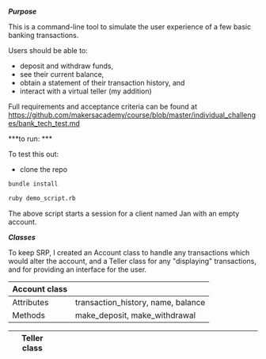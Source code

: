 ***Purpose***

This is a command-line tool to simulate the user experience of a few basic banking transactions.

Users should be able to:

- deposit and withdraw funds,
- see their current balance,
- obtain a statement of their transaction history, and
- interact with a virtual teller (my addition)

Full requirements and acceptance criteria can be found at https://github.com/makersacademy/course/blob/master/individual_challenges/bank_tech_test.md

***to run: ***

To test this out:
- clone the repo
```sh
bundle install
```
```sh
ruby demo_script.rb
```
The above script starts a session for a client named Jan with an empty account.

***Classes***

To keep SRP, I created an Account class to handle any transactions which would alter the account, and a Teller class for any "displaying" transactions, and for providing an interface for the user.

| Account class |                                         |
|---------------|-----------------------------------------|
| Attributes    | transaction_history, name, balance |
| Methods       | make_deposit, make_withdrawal  |


| Teller class  |                                         |
|---------------|-----------------------------------------|
| Attributes    |  customer |
| Methods       | session, present_options, implement_choice,  print_statement, show_balance, goodbye|

***to do:***

TDD went well for the Account class but I'm struggling to write tests for the user inputs for the Teller class (especially with gets.chomp).
